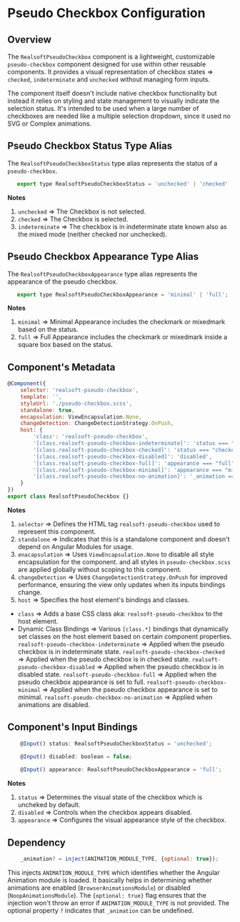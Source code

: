 # Pseudo Checkbox Configuration

## Overview 

The `RealsoftPseudoCheckbox` component is a lightweight, customizable `pseudo-checkbox` component designed for use within other reusable components. It provides a visual representation of checkbox states => `checked`, `indeterminate` and `unchecked` without managing form inputs.

The component itself doesn't include native checkbox functionality but instead it relies on styling and state management to visually indicate the selection status. It's intended to be used when a large number of checkboxes are needed like a multiple selection dropdown, since it used no SVG or Complex animations.


## Pseudo Checkbox Status Type Alias
The `RealsoftPseudoCheckboxStatus` type alias represents the status of a `pseudo-checkbox`.

```js
   export type RealsoftPseudoCheckboxStatus = 'unchecked' | 'checked' | 'indeterminate';
```

**Notes**
1. `unchecked` => The Checkbox is not selected.
2. `checked` => The Checkbox is selected.
3. `indeterminate` => The checkbox is in indeterminate state known also as the mixed mode (neither checked nor unchecked).

## Pseudo Checkbox Appearance Type Alias
The `RealsoftPseudoCheckboxAppearance` type alias represents the appearance of the pseudo checkbox.

```js
   export type RealsoftPseudoCheckboxAppearance = 'minimal' | 'full';
```
**Notes**
1. `minimal` => Minimal Appearance includes the checkmark or mixedmark based on the status.
2. `full` => Full Appearance includes the checkmark or mixedmark inside a square box based on the status.

## Component's Metadata 

```js
@Component({
    selector: 'realsoft-pseudo-checkbox',
    template: '',
    styleUrl: './pseudo-checkbox.scss',
    standalone: true,
    encapsulation: ViewEncapsulation.None,
    changeDetection: ChangeDetectionStrategy.OnPush,
    host: {
        'class': 'realsoft-pseudo-checkbox',
        '[class.realsoft-pseudo-checkbox-indeterminate]': 'status === "indeterminate"',
        '[class.realsoft-pseudo-checkbox-checked]': 'status === "checked"',
        '[class.realsoft-pseudo-checkbox-disabled]': 'disabled',
        '[class.realsoft-pseudo-checkbox-full]': 'appearance === "full"',
        '[class.realsoft-pseudo-checkbox-minimal]': 'appearance === "minimal"',
        '[class.realsoft-pseudo-checkbox-no-animation]': '_animation === "NoopAnimations"'
    }
})
export class RealsoftPseudoCheckbox {}
```

**Notes**
1. `selector` => Defines the HTML tag `realsoft-pseudo-checkbox` used to represent this component. 
2. `standalone` => Indicates that this is a standalone component and doesn't depend on Angular Modules for usage.
3. `enacapsulation` => Uses `ViewEncapsulation.None` to disable all style encapsulation for the component. and all styles in `pseudo-checkbox.scss` are applied globally without scoping to this component. 
4. `changeDetection` => Uses `ChangeDetectionStrategy.OnPush` for improved performance, ensuring the view only updates when its inputs bindings change. 
5. `host` => Specifies the host element's bindings and classes.
* `class` => Adds a base CSS class aka: `realsoft-pseudo-checkbox` to the host element. 
* Dynamic Class Bindings => Various `[class.*]` bindings that dynamically set classes on the host element based on certain component properties. 
`realsoft-pseudo-checkbox-indeterminate` => Applied when the pseudo checkbox is in indeterminate state. 
`realsoft-pseudo-checkbox-checked` => Applied when the pseudo checkbox is in checked state.
`realsoft-pseudo-checkbox-disabled` => Applied when the pseudo checkbox is in disabled state. 
`realsoft-pseudo-checkbox-full` => Applied when the pseudo checkbox appearance is set to full.
`realsoft-pseudo-checkbox-minimal` => Applied when the pseudo checkbox appearance is set to minimal. 
`realsoft-pseudo-checkbox-no-animation` => Applied when animations are disabled.

## Component's Input Bindings

```js
    @Input() status: RealsoftPseudoCheckboxStatus = 'unchecked';

    @Input() disabled: boolean = false;
    
    @Input() appearance: RealsoftPseudoCheckboxAppearance = 'full';
```

**Notes**

1. `status` =>  Determines the visual state of the checkbox which is uncheked by default.
2. `disabled` => Controls when the checkbox appears disabled.
3. `appearance` =>  Configures the visual appearance style of the checkbox.

## Dependency 

```js
    _animation? = inject(ANIMATION_MODULE_TYPE, {optional: true});
```
This injects `ANIMATION_MODULE_TYPE` which identifies whether the Angular Animation module is loaded. It basically helps in determining whether animations are enabled (`BrowserAnimationsModule`) or disabled (`NoopAnimationsModule`). The `{optional: true}` flag ensures that the injection won't throw an error if `ANIMATION_MODULE_TYPE` is not provided. The optional property `?` indicates that `_animation` can be undefined. 

